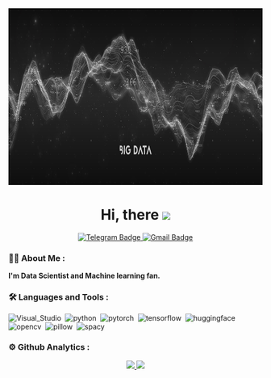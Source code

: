 <div id="header" align="center">
  <img src="https://github.com/W1llAnn/W1llAnn/blob/main/image/banner_1.jpg" height="350"/>
</div>
<h1 align="center">
  Hi, there
  <img src="https://media.giphy.com/media/hvRJCLFzcasrR4ia7z/giphy.gif" width="30px"/>
</h1> 

<div id="badges" align="center">
  <a href="https://t.me/ann_1will">
    <img src="https://cdn.icon-icons.com/icons2/2530/PNG/512/telegram_button_icon_151837.png" height="30" alt="Telegram Badge"/>
  </a>
  <a href="mailto:w1ll.ann.dev@gmail.com">
    <img src="https://cdn.icon-icons.com/icons2/2530/PNG/512/gmail_button_icon_151848.png" height="30" alt="Gmail Badge"/>
  </a>
</div>

### :man_technologist: About Me :
**I'm Data Scientist and Machine learning fan.**

### :hammer_and_wrench: Languages and Tools :
<div>
  <img src="https://cdn.icon-icons.com/icons2/195/PNG/256/Visual_Studio_23517.png" title="Visual_Studio" alt="Visual_Studio" width="40" height="40"/>&nbsp;
  <img src="https://cdn.icon-icons.com/icons2/2699/PNG/512/python_logo_icon_168886.png" title="python" alt="python" width="40" height="40"/>&nbsp;
  <img src="https://cdn.icon-icons.com/icons2/2699/PNG/512/pytorch_logo_icon_170820.png" title="pytorch" alt="pytorch" width="40" height="40"/>&nbsp;
  <img src="https://cdn.icon-icons.com/icons2/2699/PNG/512/tensorflow_logo_icon_168671.png" title="tensorflow" alt="tensorflow" width="40" height="40"/>&nbsp;
  <img src="https://huggingface.co/front/assets/huggingface_logo-noborder.svg" title="huggingface" alt="huggingface" height="40"/>&nbsp;
  <img src="https://cdn.icon-icons.com/icons2/2699/PNG/512/opencv_logo_icon_170887.png" title="opencv" alt="opencv" width="40" height="40"/>&nbsp;
  <img src="https://python-pillow.org/assets/images/pillow-logo-248x250.png" title="pillow" alt="pillow" width="40" height="40"/>&nbsp;
  <img src="https://cdn.icon-icons.com/icons2/3915/PNG/512/spacy_logo_icon_249559.png" title="spacy" alt="spacy" width="40" height="40"/>&nbsp;
</div>



### :gear: Github Analytics :

<p align="center">
  <a href="https://github.com/W1llAnn/">
    <img height="150em" src="https://github-readme-stats.vercel.app/api?username=W1llAnn&show_icons=true&theme=dracula"/>
    <img height="150em" src="https://github-readme-stats.vercel.app/api/top-langs/?username=W1llAnn&layout=compact&theme=dracula"/>
  </a>
</p>

<!--
**W1llAnn/W1llAnn** is a ✨ _special_ ✨ repository because its `README.md` (this file) appears on your GitHub profile.

Here are some ideas to get you started:

- 🔭 I’m currently working on ...
- 🌱 I’m currently learning ...
- 👯 I’m looking to collaborate on ...
- 🤔 I’m looking for help with ...
- 💬 Ask me about ...
- 📫 How to reach me: ...
- 😄 Pronouns: ...
- ⚡ Fun fact: ...
-->
